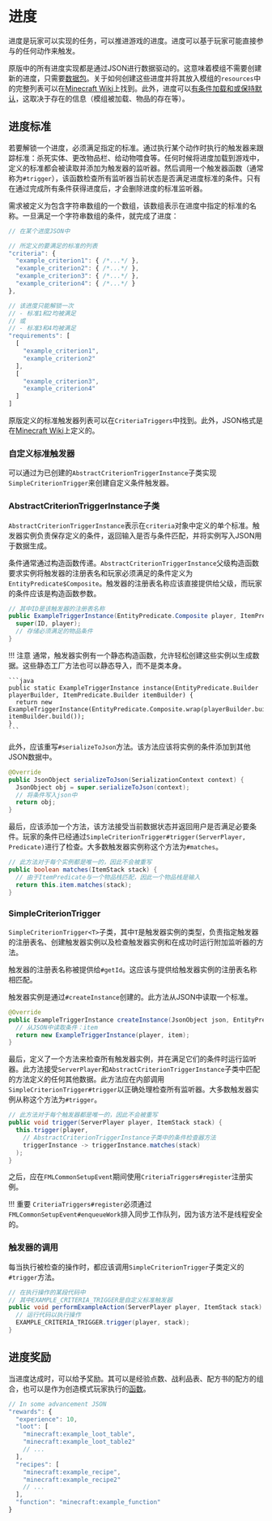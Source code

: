 进度
====

进度是玩家可以实现的任务，可以推进游戏的进度。进度可以基于玩家可能直接参与的任何动作来触发。

原版中的所有进度实现都是通过JSON进行数据驱动的。这意味着模组不需要创建新的进度，只需要[数据包][datapack]。关于如何创建这些进度并将其放入模组的`resources`中的完整列表可以在[Minecraft Wiki][wiki]上找到。此外，进度可以[有条件加载和或保持默认][conditional]，这取决于存在的信息（模组被加载、物品的存在等）。

进度标准
--------

若要解锁一个进度，必须满足指定的标准。通过执行某个动作时执行的触发器来跟踪标准：杀死实体、更改物品栏、给动物喂食等。任何时候将进度加载到游戏中，定义的标准都会被读取并添加为触发器的监听器。然后调用一个触发器函数（通常称为`#trigger`），该函数检查所有监听器当前状态是否满足进度标准的条件。只有在通过完成所有条件获得进度后，才会删除进度的标准监听器。

需求被定义为包含字符串数组的一个数组，该数组表示在进度中指定的标准的名称。一旦满足一个字符串数组的条件，就完成了进度：

```js
// 在某个进度JSON中

// 所定义的要满足的标准的列表
"criteria": {
  "example_criterion1": { /*...*/ },
  "example_criterion2": { /*...*/ },
  "example_criterion3": { /*...*/ },
  "example_criterion4": { /*...*/ }
},

// 该进度只能解锁一次
// - 标准1和2均被满足
// 或
// - 标准3和4均被满足
"requirements": [
  [
    "example_criterion1",
    "example_criterion2"
  ],
  [
    "example_criterion3",
    "example_criterion4"
  ]
]
```

原版定义的标准触发器列表可以在`CriteriaTriggers`中找到。此外，JSON格式是在[Minecraft Wiki][triggers]上定义的。

### 自定义标准触发器

可以通过为已创建的`AbstractCriterionTriggerInstance`子类实现`SimpleCriterionTrigger`来创建自定义条件触发器。

### AbstractCriterionTriggerInstance子类

`AbstractCriterionTriggerInstance`表示在`criteria`对象中定义的单个标准。触发器实例负责保存定义的条件，返回输入是否与条件匹配，并将实例写入JSON用于数据生成。

条件通常通过构造函数传递。`AbstractCriterionTriggerInstance`父级构造函数要求实例将触发器的注册表名和玩家必须满足的条件定义为`EntityPredicate$Composite`。触发器的注册表名称应该直接提供给父级，而玩家的条件应该是构造函数参数。

```java
// 其中ID是该触发器的注册表名称
public ExampleTriggerInstance(EntityPredicate.Composite player, ItemPredicate item) {
  super(ID, player);
  // 存储必须满足的物品条件
}
```

!!! 注意
    通常，触发器实例有一个静态构造函数，允许轻松创建这些实例以生成数据。这些静态工厂方法也可以静态导入，而不是类本身。

    ```java
    public static ExampleTriggerInstance instance(EntityPredicate.Builder playerBuilder, ItemPredicate.Builder itemBuilder) {
      return new ExampleTriggerInstance(EntityPredicate.Composite.wrap(playerBuilder.build()), itemBuilder.build());
    }
    ```

此外，应该重写`#serializeToJson`方法。该方法应该将实例的条件添加到其他JSON数据中。

```java
@Override
public JsonObject serializeToJson(SerializationContext context) {
  JsonObject obj = super.serializeToJson(context);
  // 将条件写入json中
  return obj;
}
```

最后，应该添加一个方法，该方法接受当前数据状态并返回用户是否满足必要条件。玩家的条件已经通过`SimpleCriterionTrigger#trigger(ServerPlayer, Predicate)`进行了检查。大多数触发器实例称这个方法为`#matches`。

```java
// 此方法对于每个实例都是唯一的，因此不会被重写
public boolean matches(ItemStack stack) {
  // 由于ItemPredicate与一个物品栈匹配，因此一个物品栈是输入
  return this.item.matches(stack);
}
```

### SimpleCriterionTrigger

`SimpleCriterionTrigger<T>`子类，其中`T`是触发器实例的类型，负责指定触发器的注册表名、创建触发器实例以及检查触发器实例和在成功时运行附加监听器的方法。

触发器的注册表名称被提供给`#getId`。这应该与提供给触发器实例的注册表名称相匹配。

触发器实例是通过`#createInstance`创建的。此方法从JSON中读取一个标准。

```java
@Override
public ExampleTriggerInstance createInstance(JsonObject json, EntityPredicate.Composite player, DeserializationContext context) {
  // 从JSON中读取条件：item
  return new ExampleTriggerInstance(player, item);
}
```

最后，定义了一个方法来检查所有触发器实例，并在满足它们的条件时运行监听器。此方法接受`ServerPlayer`和`AbstractCriterionTriggerInstance`子类中匹配的方法定义的任何其他数据。此方法应在内部调用`SimpleCriterionTrigger#trigger`以正确处理检查所有监听器。大多数触发器实例从称这个方法为`#trigger`。

```java
// 此方法对于每个触发器都是唯一的，因此不会被重写
public void trigger(ServerPlayer player, ItemStack stack) {
  this.trigger(player,
    // AbstractCriterionTriggerInstance子类中的条件检查器方法
    triggerInstance -> triggerInstance.matches(stack)
  );
}
```

之后，应在`FMLCommonSetupEvent`期间使用`CriteriaTriggers#register`注册实例。

!!! 重要
    `CriteriaTriggers#register`必须通过`FMLCommonSetupEvent#enqueueWork`排入同步工作队列，因为该方法不是线程安全的。

### 触发器的调用

每当执行被检查的操作时，都应该调用`SimpleCriterionTrigger`子类定义的`#trigger`方法。

```java
// 在执行操作的某段代码中
// 其中EXAMPLE_CRITERIA_TRIGGER是自定义标准触发器
public void performExampleAction(ServerPlayer player, ItemStack stack) {
  // 运行代码以执行操作
  EXAMPLE_CRITERIA_TRIGGER.trigger(player, stack);
}
```

进度奖励
--------

当进度达成时，可以给予奖励。其可以是经验点数、战利品表、配方书的配方的组合，也可以是作为创造模式玩家执行的[函数][function]。

```js
// In some advancement JSON
"rewards": {
  "experience": 10,
  "loot": [
    "minecraft:example_loot_table",
    "minecraft:example_loot_table2"
    // ...
  ],
  "recipes": [
    "minecraft:example_recipe",
    "minecraft:example_recipe2"
    // ...
  ],
  "function": "minecraft:example_function"
}
```

[datapack]: https://minecraft.fandom.com/wiki/Data_pack
[wiki]: https://minecraft.fandom.com/wiki/Advancement/JSON_format
[conditional]: ./conditional.md#implementations
[function]: https://minecraft.fandom.com/wiki/Function_(Java_Edition)
[triggers]: https://minecraft.fandom.com/wiki/Advancement/JSON_format#List_of_triggers
